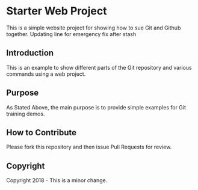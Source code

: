 # Starter Web Project

This is a simple website project for showing how to sue Git and Github together. Updating line for emergency fix after stash

## Introduction

This is an example to show different parts of the Git repository and various commands using a web project.

## Purpose
As Stated Above, the main purpose is to provide simple examples for Git training demos.

## How to Contribute

Please fork this repository and then issue Pull Requests for review.

## Copyright

Copyright 2018 - This is a minor change.